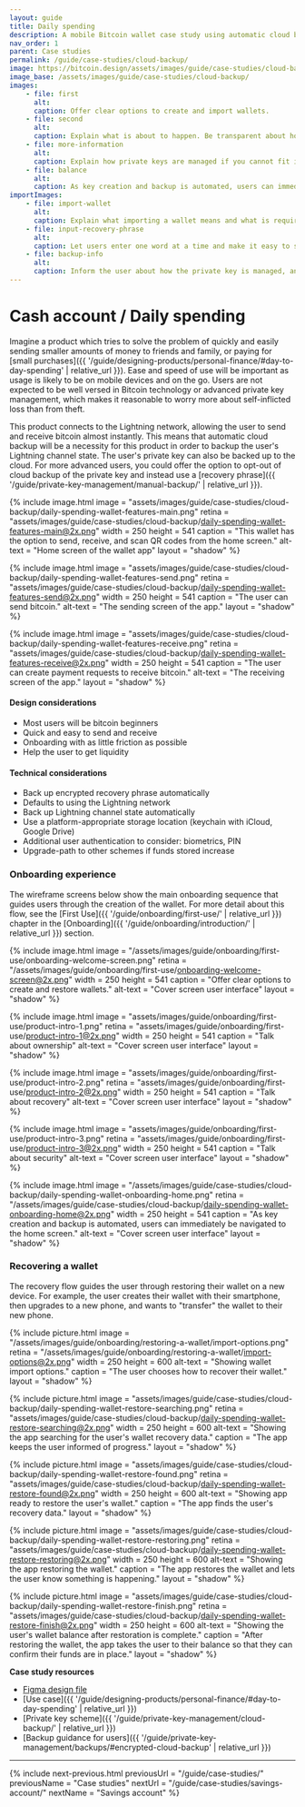 ```yaml
---
layout: guide
title: Daily spending
description: A mobile Bitcoin wallet case study using automatic cloud backup as a private key management scheme.
nav_order: 1
parent: Case studies
permalink: /guide/case-studies/cloud-backup/
image: https://bitcoin.design/assets/images/guide/case-studies/cloud-backup/cloud-backup-preview.jpg
image_base: /assets/images/guide/case-studies/cloud-backup/
images:
    - file: first
      alt:
      caption: Offer clear options to create and import wallets.
    - file: second
      alt:
      caption: Explain what is about to happen. Be transparent about how the private key is stored and the risks. Advanced options can be placed on a separate page.
    - file: more-information
      alt:
      caption: Explain how private keys are managed if you cannot fit it all on the previous screen. Link to general Bitcoin information to help users get up to speed.
    - file: balance
      alt:
      caption: As key creation and backup is automated, users can immediately be navigated to the home screen.
importImages:
    - file: import-wallet
      alt:
      caption: Explain what importing a wallet means and what is required. Point out features or functions your wallet does not support if users may expect them.
    - file: input-recovery-phrase
      alt:
      caption: Let users enter one word at a time and make it easy to see what order they should go in.
    - file: backup-info
      alt:
      caption: Inform the user about how the private key is managed, and if you have options let users decide here.
---
```


<!--
Editor's notes

Daily spending case study.

Illustration sources

https://www.figma.com/community/file/968416729557947210

-->

# Cash account / Daily spending

Imagine a product which tries to solve the problem of quickly and easily sending smaller amounts of money to friends and family, or paying for [small purchases]({{ '/guide/designing-products/personal-finance/#day-to-day-spending' | relative_url }}). Ease and speed of use will be important as usage is likely to be on mobile devices and on the go. Users are not expected to be well versed in Bitcoin technology or advanced private key management, which makes it reasonable to worry more about self-inflicted loss than from theft.

This product connects to the Lightning network, allowing the user to send and receive bitcoin almost instantly. This means that automatic cloud backup will be a necessity for this product in order to backup the user's Lightning channel state. The user's private key can also be backed up to the cloud. For more advanced users, you could offer the option to opt-out of cloud backup of the private key and instead use a [recovery phrase]({{ '/guide/private-key-management/manual-backup/' | relative_url }}).

<div class="image-slide-gallery">

{% include image.html
   image = "assets/images/guide/case-studies/cloud-backup/daily-spending-wallet-features-main.png"
   retina = "assets/images/guide/case-studies/cloud-backup/daily-spending-wallet-features-main@2x.png"
   width = 250
   height = 541
   caption = "This wallet has the option to send, receive, and scan QR codes from the home screen."
   alt-text = "Home screen of the wallet app"
   layout = "shadow"
%}

{% include image.html
   image = "assets/images/guide/case-studies/cloud-backup/daily-spending-wallet-features-send.png"
   retina = "assets/images/guide/case-studies/cloud-backup/daily-spending-wallet-features-send@2x.png"
   width = 250
   height = 541
   caption = "The user can send bitcoin."
   alt-text = "The sending screen of the app."
   layout = "shadow"
%}

{% include image.html
   image = "assets/images/guide/case-studies/cloud-backup/daily-spending-wallet-features-receive.png"
   retina = "assets/images/guide/case-studies/cloud-backup/daily-spending-wallet-features-receive@2x.png"
   width = 250
   height = 541
   caption = "The user can create payment requests to receive bitcoin."
   alt-text = "The receiving screen of the app."
   layout = "shadow"
%}



</div>

#### Design considerations
- Most users will be bitcoin beginners
- Quick and easy to send and receive
- Onboarding with as little friction as possible
- Help the user to get liquidity

#### Technical considerations
- Back up encrypted recovery phrase automatically
- Defaults to using the Lightning network
- Back up Lightning channel state automatically
- Use a platform-appropriate storage location (keychain with iCloud, Google Drive)
- Additional user authentication to consider: biometrics, PIN
- Upgrade-path to other schemes if funds stored increase

### Onboarding experience

The wireframe screens below show the main onboarding sequence that guides users through the creation of the wallet. For more detail about this flow, see the [First Use]({{ '/guide/onboarding/first-use/' | relative_url }}) chapter in the [Onboarding]({{ '/guide/onboarding/introduction/' | relative_url }}) section.


<div class="image-slide-gallery">

{% include image.html
   image = "/assets/images/guide/onboarding/first-use/onboarding-welcome-screen.png"
   retina = "/assets/images/guide/onboarding/first-use/onboarding-welcome-screen@2x.png"
   width = 250
   height = 541
   caption = "Offer clear options to create and restore wallets."
   alt-text = "Cover screen user interface"
   layout = "shadow"
%}

{% include image.html
   image = "assets/images/guide/onboarding/first-use/product-intro-1.png"
   retina = "assets/images/guide/onboarding/first-use/product-intro-1@2x.png"
   width = 250
   height = 541
   caption = "Talk about ownership"
   alt-text = "Cover screen user interface"
   layout = "shadow"
%}

{% include image.html
   image = "assets/images/guide/onboarding/first-use/product-intro-2.png"
   retina = "assets/images/guide/onboarding/first-use/product-intro-2@2x.png"
   width = 250
   height = 541
   caption = "Talk about recovery"
   alt-text = "Cover screen user interface"
   layout = "shadow"
%}

{% include image.html
   image = "assets/images/guide/onboarding/first-use/product-intro-3.png"
   retina = "assets/images/guide/onboarding/first-use/product-intro-3@2x.png"
   width = 250
   height = 541
   caption = "Talk about security"
   alt-text = "Cover screen user interface"
   layout = "shadow"
%}

{% include image.html
   image = "/assets/images/guide/case-studies/cloud-backup/daily-spending-wallet-onboarding-home.png"
   retina = "/assets/images/guide/case-studies/cloud-backup/daily-spending-wallet-onboarding-home@2x.png"
   width = 250
   height = 541
   caption = "As key creation and backup is automated, users can immediately be navigated to the home screen."
   alt-text = "Cover screen user interface"
   layout = "shadow"
%}

</div>

### Recovering a wallet

The recovery flow guides the user through restoring their wallet on a new device. For example, the user creates their wallet with their smartphone, then upgrades to a new phone, and wants to "transfer" the wallet to their new phone.

<div class="image-slide-gallery">

{% include picture.html
   image = "/assets/images/guide/onboarding/restoring-a-wallet/import-options.png"
   retina = "/assets/images/guide/onboarding/restoring-a-wallet/import-options@2x.png"
   width = 250
   height = 600
   alt-text = "Showing wallet import options."
   caption = "The user chooses how to recover their wallet."
   layout = "shadow"
%}

{% include picture.html
   image = "assets/images/guide/case-studies/cloud-backup/daily-spending-wallet-restore-searching.png"
   retina = "assets/images/guide/case-studies/cloud-backup/daily-spending-wallet-restore-searching@2x.png"
   width = 250
   height = 600
   alt-text = "Showing the app searching for the user's wallet recovery data."
   caption = "The app keeps the user informed of progress."
   layout = "shadow"
%}

{% include picture.html
   image = "assets/images/guide/case-studies/cloud-backup/daily-spending-wallet-restore-found.png"
   retina = "assets/images/guide/case-studies/cloud-backup/daily-spending-wallet-restore-found@2x.png"
   width = 250
   height = 600
   alt-text = "Showing app ready to restore the user's wallet."
   caption = "The app finds the user's recovery data."
   layout = "shadow"
%}

{% include picture.html
   image = "assets/images/guide/case-studies/cloud-backup/daily-spending-wallet-restore-restoring.png"
   retina = "assets/images/guide/case-studies/cloud-backup/daily-spending-wallet-restore-restoring@2x.png"
   width = 250
   height = 600
   alt-text = "Showing the app restoring the wallet."
   caption = "The app restores the wallet and lets the user know something is happening."
   layout = "shadow"
%}

{% include picture.html
   image = "assets/images/guide/case-studies/cloud-backup/daily-spending-wallet-restore-finish.png"
   retina = "assets/images/guide/case-studies/cloud-backup/daily-spending-wallet-restore-finish@2x.png"
   width = 250
   height = 600
   alt-text = "Showing the user's wallet balance after restoration is complete."
   caption = "After restoring the wallet, the app takes the user to their balance so that they can confirm their funds are in place."
   layout = "shadow"
%}

</div>

**Case study resources**

- [Figma design file](https://www.figma.com/file/dXSeWwzKoVvS0Xm9VT9HuJ/Daily-Spending-Case-Study---Bitcoin-Design-Guide?node-id=0%3A1)
- [Use case]({{ '/guide/designing-products/personal-finance/#day-to-day-spending' | relative_url }})
- [Private key scheme]({{ '/guide/private-key-management/cloud-backup/' | relative_url }})
- [Backup guidance for users]({{ '/guide/private-key-management/backups/#encrypted-cloud-backup' | relative_url }})

---

{% include next-previous.html
   previousUrl = "/guide/case-studies/"
   previousName = "Case studies"
   nextUrl = "/guide/case-studies/savings-account/"
   nextName = "Savings account"
%}

